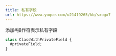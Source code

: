 ```yaml
---
title: 私有字段
url: https://www.yuque.com/u21419265/kb/sxogx7
---
```


添加#操作符表示私有字段

```typescript
class ClassWithPrivateField {
  #privateField;
}
```
